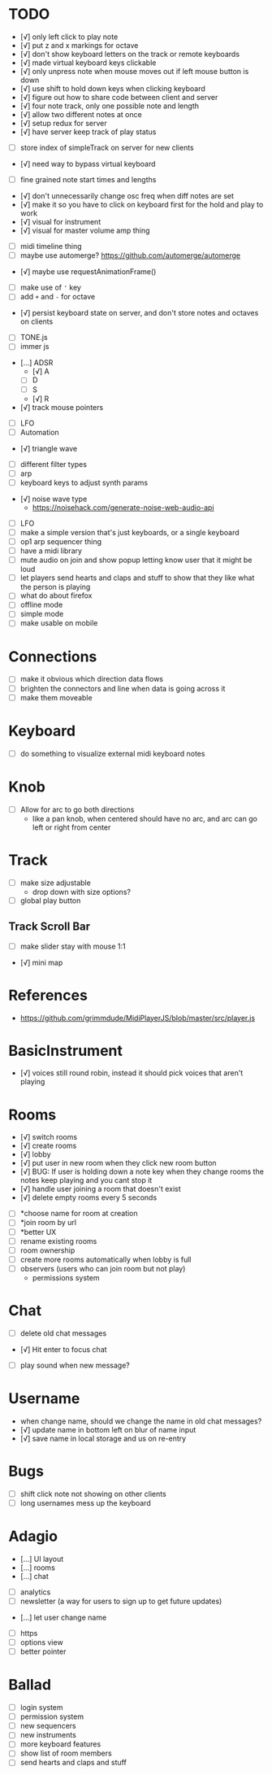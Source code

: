 # TODO
- [√] only left click to play note
- [√] put z and x markings for octave
- [√] don't show keyboard letters on the track or remote keyboards
- [√] made virtual keyboard keys clickable
- [√] only unpress note when mouse moves out if left mouse button is down
- [√] use shift to hold down keys when clicking keyboard
- [√] figure out how to share code between client and server
- [√] four note track, only one possible note and length
- [√] allow two different notes at once
- [√] setup redux for server
- [√] have server keep track of play status
- [ ] store index of simpleTrack on server for new clients
- [√] need way to bypass virtual keyboard
- [ ] fine grained note start times and lengths
- [√] don't unnecessarily change osc freq when diff notes are set
- [√] make it so you have to click on keyboard first for the hold and play to work
- [√] visual for instrument
- [√] visual for master volume amp thing
- [ ] midi timeline thing
- [ ] maybe use automerge? https://github.com/automerge/automerge
- [√] maybe use requestAnimationFrame()
- [ ] make use of `'` key
- [ ] add `+` and `-` for octave
- [√] persist keyboard state on server, and don't store notes and octaves on clients
- [ ] TONE.js
- [ ] immer js
- [...] ADSR
	- [√] A
	- [ ] D
	- [ ] S
	- [√] R
- [√] track mouse pointers
- [ ] LFO
- [ ] Automation
- [√] triangle wave
- [ ] different filter types
- [ ] arp
- [ ] keyboard keys to adjust synth params
- [√] noise wave type
	- https://noisehack.com/generate-noise-web-audio-api
- [ ] LFO
- [ ] make a simple version that's just keyboards, or a single keyboard
- [ ] op1 arp sequencer thing
- [ ] have a midi library
- [ ] mute audio on join and show popup letting know user that it might be loud
- [ ] let players send hearts and claps and stuff to show that they like what the person is playing
- [ ] what do about firefox
- [ ] offline mode
- [ ] simple mode
- [ ] make usable on mobile

# Connections
- [ ] make it obvious which direction data flows
- [ ] brighten the connectors and line when data is going across it
- [ ] make them moveable

# Keyboard
- [ ] do something to visualize external midi keyboard notes

# Knob
- [ ] Allow for arc to go both directions
	- like a pan knob, when centered should have no arc, and arc can go left or right from center

# Track
- [ ] make size adjustable
	- drop down with size options?
- [ ] global play button

## Track Scroll Bar
- [ ] make slider stay with mouse 1:1
- [√] mini map

# References
- https://github.com/grimmdude/MidiPlayerJS/blob/master/src/player.js

# BasicInstrument
- [√] voices still round robin, instead it should pick voices that aren't playing

# Rooms
- [√] switch rooms
- [√] create rooms
- [√] lobby
- [√] put user in new room when they click new room button
- [√] BUG: If user is holding down a note key when they change rooms the notes keep playing and you cant stop it
- [√] handle user joining a room that doesn't exist
- [√] delete empty rooms every 5 seconds
- [ ] *choose name for room at creation
- [ ] *join room by url
- [ ] *better UX
- [ ] rename existing rooms
- [ ] room ownership
- [ ] create more rooms automatically when lobby is full
- [ ] observers (users who can join room but not play)
	- permissions system

# Chat
- [ ] delete old chat messages
- [√] Hit enter to focus chat
- [ ] play sound when new message?

# Username
- when change name, should we change the name in old chat messages?
- [√] update name in bottom left on blur of name input
- [√] save name in local storage and us on re-entry

# Bugs
- [ ] shift click note not showing on other clients
- [ ] long usernames mess up the keyboard

# Adagio
- [...] UI layout
- [...] rooms
- [...] chat
- [ ] analytics
- [ ] newsletter (a way for users to sign up to get future updates)
- [...] let user change name
- [ ] https
- [ ] options view
- [ ] better pointer

# Ballad
- [ ] login system
- [ ] permission system
- [ ] new sequencers
- [ ] new instruments
- [ ] more keyboard features
- [ ] show list of room members
- [ ] send hearts and claps and stuff
